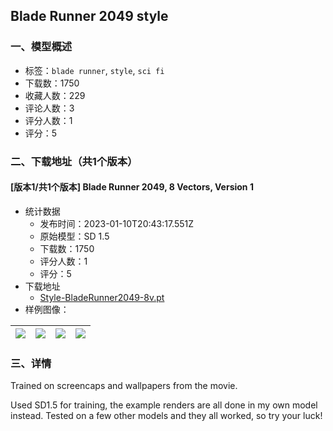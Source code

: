 ## Blade Runner 2049 style
### 一、模型概述

- 标签：`blade runner`, `style`, `sci fi`
- 下载数：1750
- 收藏人数：229
- 评论人数：3
- 评分人数：1
- 评分：5

### 二、下载地址（共1个版本）

#### [版本1/共1个版本] Blade Runner 2049, 8 Vectors, Version 1

- 统计数据
  - 发布时间：2023-01-10T20:43:17.551Z
  - 原始模型：SD 1.5
  - 下载数：1750
  - 评分人数：1
  - 评分：5
- 下载地址
  - [Style-BladeRunner2049-8v.pt](https://civitai.com/api/download/models/4839)
- 样例图像：

| <img src="https://image.civitai.com/xG1nkqKTMzGDvpLrqFT7WA/bb5b501e-f248-4631-f80b-b57deecdb900/width=450/34723.jpeg" /> | <img src="https://image.civitai.com/xG1nkqKTMzGDvpLrqFT7WA/c237d8c1-c9a6-43fc-afd9-07c21573e500/width=450/34733.jpeg" /> | <img src="https://image.civitai.com/xG1nkqKTMzGDvpLrqFT7WA/5f220ef6-6d20-44c6-b284-c9db05006400/width=450/34732.jpeg" /> | <img src="https://image.civitai.com/xG1nkqKTMzGDvpLrqFT7WA/5a6aead4-9ea5-4cb8-c79d-5191b8773d00/width=450/34731.jpeg" /> |
| ---- | ---- | ---- | ---- |


### 三、详情
<p>Trained on screencaps and wallpapers from the movie.</p><p>Used SD1.5 for training, the example renders are all done in my own model instead. Tested on a few other models and they all worked, so try your luck!</p>